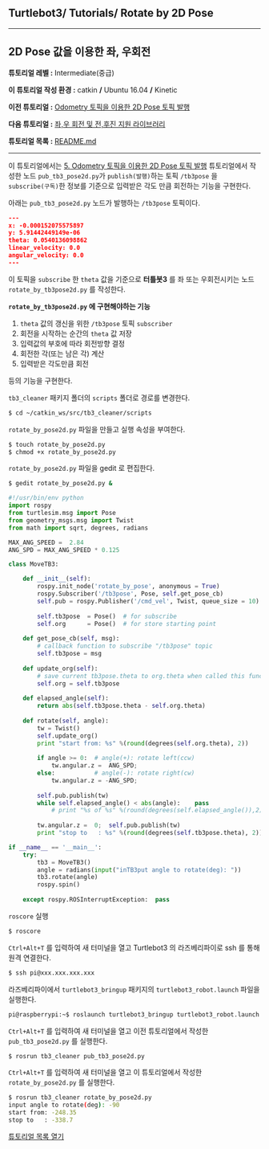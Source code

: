 ## Turtlebot3/ Tutorials/ Rotate by 2D Pose



---

## 2D Pose 값을 이용한 좌, 우회전

**튜토리얼 레벨 :**  Intermediate(중급)

**이 튜토리얼 작성 환경 :**  catkin **/** Ubuntu 16.04 **/** Kinetic

**이전 튜토리얼 :** [Odometry 토픽을 이용한 2D Pose 토픽 발행](./tb3_5_Sub_Odom_Pub_Pose2D.md)

**다음 튜토리얼 :** [좌,우 회전 및 전,후진 지원 라이브러리]()

**튜토리얼 목록 :** [README.md](../README.md)

------

이 튜토리얼에서는 [5. Odometry 토픽을 이용한 2D Pose 토픽 발행](./tb3_5_Sub_Odom_Pub_Pose2D.md) 튜토리얼에서 작성한 노드 `pub_tb3_pose2d.py`가 `publish(발행)`하는 토픽 `/tb3pose` 을 `subscribe(구독)`한 정보를 기준으로 입력받은 각도 만큼 회전하는 기능을 구현한다.

아래는 `pub_tb3_pose2d.py` 노드가 발행하는 `/tb3pose` 토픽이다. 

```json
---
x: -0.000152075575897
y: 5.91442449149e-06
theta: 0.0540136098862
linear_velocity: 0.0
angular_velocity: 0.0
---
```

이 토픽을 `subscribe` 한 `theta` 값을 기준으로 **터틀봇3** 를 좌 또는 우회전시키는 노드 `rotate_by_tb3pose2d.py` 를 작성한다. 



**`rotate_by_tb3pose2d.py` 에 구현해야하는 기능**

1. `theta` 값의 갱신을 위한 `/tb3pose` 토픽 `subscriber`
2. 회전을 시작하는 순간의 `theta` 값 저장
3. 입력값의 부호에 따라 회전방향 결정
4. 회전한 각(또는 남은 각) 계산
5. 입력받은 각도만큼 회전

등의 기능을 구현한다.



`tb3_cleaner` 패키지 폴더의 `scripts` 폴더로 경로를 변경한다.

```bash
$ cd ~/catkin_ws/src/tb3_cleaner/scripts
```

`rotate_by_pose2d.py` 파일을 만들고 실행 속성을 부여한다. 

```bash
$ touch rotate_by_pose2d.py
$ chmod +x rotate_by_pose2d.py
```

`rotate_by_pose2d.py` 파일을 gedit 로 편집한다. 

```bash
$ gedit rotate_by_pose2d.py &
```

```python
#!/usr/bin/env python
import rospy
from turtlesim.msg import Pose
from geometry_msgs.msg import Twist
from math import sqrt, degrees, radians

MAX_ANG_SPEED =  2.84
ANG_SPD = MAX_ANG_SPEED * 0.125

class MoveTB3:

    def __init__(self):    
        rospy.init_node('rotate_by_pose', anonymous = True)
        rospy.Subscriber('/tb3pose', Pose, self.get_pose_cb)
        self.pub = rospy.Publisher('/cmd_vel', Twist, queue_size = 10)        
        
        self.tb3pose  = Pose()  # for subscribe
        self.org      = Pose()  # for store starting point
        
    def get_pose_cb(self, msg):
        # callback function to subscribe "/tb3pose" topic
        self.tb3pose = msg
        
    def update_org(self):
        # save current tb3pose.theta to org.theta when called this function
        self.org = self.tb3pose 
        
    def elapsed_angle(self):
        return abs(self.tb3pose.theta - self.org.theta)
        
    def rotate(self, angle):
        tw = Twist()
        self.update_org()
        print "start from: %s" %(round(degrees(self.org.theta), 2))
        
        if angle >= 0:	# angle(+): rotate left(ccw)
            tw.angular.z =  ANG_SPD;
        else:			# angle(-): rotate right(cw)
            tw.angular.z = -ANG_SPD;
            
        self.pub.publish(tw)
        while self.elapsed_angle() < abs(angle):    pass
            # print "%s of %s" %(round(degrees(self.elapsed_angle()),2) ,round(degrees(abs(angle)),2))
            
        tw.angular.z =  0;  self.pub.publish(tw)
        print "stop to   : %s" %(round(degrees(self.tb3pose.theta), 2))        

if __name__ == '__main__':
    try:
        tb3 = MoveTB3()
        angle = radians(input("inTB3put angle to rotate(deg): "))
        tb3.rotate(angle)
        rospy.spin()
        
    except rospy.ROSInterruptException:  pass

```



`roscore` 실행

```bash
$ roscore
```



`Ctrl+Alt+T` 를 입력하여 새 터미널을 열고 Turtlebot3 의 라즈베리파이로 ssh 를 통해 원격 연결한다.

```bash
$ ssh pi@xxx.xxx.xxx.xxx
```



라즈베리파이에서 ```turtlebot3_bringup``` 패키지의 `turtlebot3_robot.launch` 파일을 실행한다.

```bash
pi@raspberrypi:~$ roslaunch turtlebot3_bringup turtlebot3_robot.launch
```



`Ctrl+Alt+T` 를 입력하여 새 터미널을 열고 이전 튜토리얼에서 작성한  `pub_tb3_pose2d.py` 를 실행한다. 

```bash
$ rosrun tb3_cleaner pub_tb3_pose2d.py
```



`Ctrl+Alt+T` 를 입력하여 새 터미널을 열고 이 튜토리얼에서 작성한  `rotate_by_pose2d.py` 를 실행한다.

```bash
$ rosrun tb3_cleaner rotate_by_pose2d.py
input angle to rotate(deg): -90
start from: -248.35
stop to   : -338.7
```



[튜토리얼 목록 열기](../README.md)


